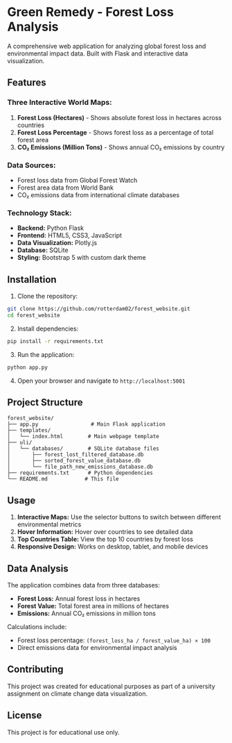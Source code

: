 # Green Remedy - Forest Loss Analysis

A comprehensive web application for analyzing global forest loss and environmental impact data. Built with Flask and interactive data visualization.

## Features

### Three Interactive World Maps:
1. **Forest Loss (Hectares)** - Shows absolute forest loss in hectares across countries
2. **Forest Loss Percentage** - Shows forest loss as a percentage of total forest area
3. **CO₂ Emissions (Million Tons)** - Shows annual CO₂ emissions by country

### Data Sources:
- Forest loss data from Global Forest Watch
- Forest area data from World Bank
- CO₂ emissions data from international climate databases

### Technology Stack:
- **Backend:** Python Flask
- **Frontend:** HTML5, CSS3, JavaScript
- **Data Visualization:** Plotly.js
- **Database:** SQLite
- **Styling:** Bootstrap 5 with custom dark theme

## Installation

1. Clone the repository:
```bash
git clone https://github.com/rotterdam02/forest_website.git
cd forest_website
```

2. Install dependencies:
```bash
pip install -r requirements.txt
```

3. Run the application:
```bash
python app.py
```

4. Open your browser and navigate to `http://localhost:5001`

## Project Structure

```
forest_website/
├── app.py                 # Main Flask application
├── templates/
│   └── index.html        # Main webpage template
├── uli/
│   └── databases/        # SQLite database files
│       ├── forest_lost_filtered_database.db
│       ├── sorted_forest_value_database.db
│       └── file_path_new_emissions_database.db
├── requirements.txt      # Python dependencies
└── README.md            # This file
```

## Usage

1. **Interactive Maps:** Use the selector buttons to switch between different environmental metrics
2. **Hover Information:** Hover over countries to see detailed data
3. **Top Countries Table:** View the top 10 countries by forest loss
4. **Responsive Design:** Works on desktop, tablet, and mobile devices

## Data Analysis

The application combines data from three databases:
- **Forest Loss:** Annual forest loss in hectares
- **Forest Value:** Total forest area in millions of hectares
- **Emissions:** Annual CO₂ emissions in million tons

Calculations include:
- Forest loss percentage: `(forest_loss_ha / forest_value_ha) × 100`
- Direct emissions data for environmental impact analysis

## Contributing

This project was created for educational purposes as part of a university assignment on climate change data visualization.

## License

This project is for educational use only. 